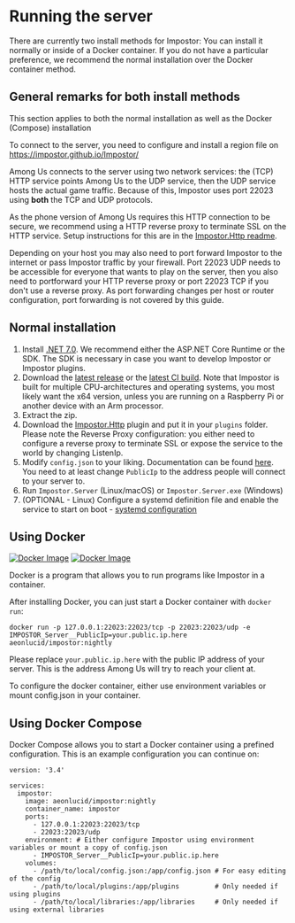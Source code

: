 # Running the server

There are currently two install methods for Impostor: You can install it normally or inside of a Docker container. If you do not have a particular preference, we recommend the normal installation over the Docker container method.

## General remarks for both install methods

This section applies to both the normal installation as well as the Docker (Compose) installation

To connect to the server, you need to configure and install a region file on https://impostor.github.io/Impostor/

Among Us connects to the server using two network services: the (TCP) HTTP service points Among Us to the UDP service, then the UDP service hosts the actual game traffic. Because of this, Impostor uses port 22023 using **both** the TCP and UDP protocols.

As the phone version of Among Us requires this HTTP connection to be secure, we recommend using a HTTP reverse proxy to terminate SSL on the HTTP service. Setup instructions for this are in the [Impostor.Http readme](https://github.com/Impostor/Impostor.Http#readme).

Depending on your host you may also need to port forward Impostor to the internet or pass Impostor traffic by your firewall. Port 22023 UDP needs to be accessible for everyone that wants to play on the server, then you also need to portforward your HTTP reverse proxy or port 22023 TCP if you don't use a reverse proxy. As port forwarding changes per host or router configuration, port forwarding is not covered by this guide.

## Normal installation

1. Install [.NET 7.0](https://dotnet.microsoft.com/download/dotnet/7.0). We recommend either the ASP.NET Core Runtime or the SDK. The SDK is necessary in case you want to develop Impostor or Impostor plugins.
2. Download the [latest release](https://github.com/Impostor/Impostor/releases) or the [latest CI build](https://nightly.link/Impostor/Impostor/workflows/ci/master). Note that Impostor is built for multiple CPU-architectures and operating systems, you most likely want the x64 version, unless you are running on a Raspberry Pi or another device with an Arm processor.
3. Extract the zip.
4. Download the [Impostor.Http](https://github.com/Impostor/Impostor.Http) plugin and put it in your `plugins` folder. Please note the Reverse Proxy configuration: you either need to configure a reverse proxy to terminate SSL or expose the service to the world by changing ListenIp.
5. Modify `config.json` to your liking. Documentation can be found [here](Server-configuration.md). You need to at least change `PublicIp` to the address people will connect to your server to.
6. Run `Impostor.Server` (Linux/macOS) or `Impostor.Server.exe` (Windows)
7. (OPTIONAL - Linux) Configure a systemd definition file and enable the service to start on boot - [systemd configuration](Server-configuration.md#systemd)

## Using Docker

[![Docker Image](https://img.shields.io/docker/v/aeonlucid/impostor?sort=semver)](https://hub.docker.com/r/aeonlucid/impostor)
[![Docker Image](https://img.shields.io/docker/v/aeonlucid/impostor/nightly)](https://hub.docker.com/r/aeonlucid/impostor)

Docker is a program that allows you to run programs like Impostor in a container.

After installing Docker, you can just start a Docker container with `docker run`:

```
docker run -p 127.0.0.1:22023:22023/tcp -p 22023:22023/udp -e IMPOSTOR_Server__PublicIp=your.public.ip.here aeonlucid/impostor:nightly
```

Please replace `your.public.ip.here` with the public IP address of your server. This is the address Among Us will try to reach your client at.

To configure the docker container, either use environment variables or mount config.json in your container.

## Using Docker Compose

Docker Compose allows you to start a Docker container using a prefined configuration. This is an example configuration you can continue on:

```
version: '3.4'

services:
  impostor:
    image: aeonlucid/impostor:nightly
    container_name: impostor
    ports:
      - 127.0.0.1:22023:22023/tcp
      - 22023:22023/udp
    environment: # Either configure Impostor using environment variables or mount a copy of config.json
      - IMPOSTOR_Server__PublicIp=your.public.ip.here
    volumes:
      - /path/to/local/config.json:/app/config.json # For easy editing of the config
      - /path/to/local/plugins:/app/plugins         # Only needed if using plugins
      - /path/to/local/libraries:/app/libraries     # Only needed if using external libraries
```
